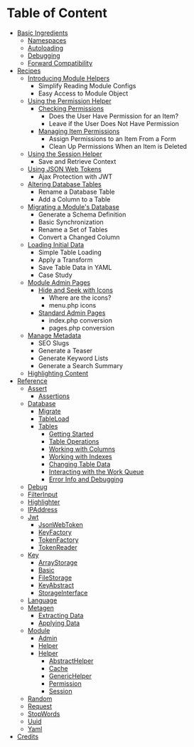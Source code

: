 # Table of Content

* [Basic Ingredients](book/ingredients/)
  * [Namespaces](book/ingredients/namespaces.md)
  * [Autoloading](book/ingredients/autoloader.md)
  * [Debugging](book/ingredients/debugging.md)
  * [Forward Compatibility](book/ingredients/compatibility.md)
* [Recipes](book/recipes/)
  * [Introducing Module Helpers](book/recipes/modhelper.md)
    * Simplify Reading Module Configs
    * Easy Access to Module Object
  * [Using the Permission Helper](book/recipes/permission.md)
    * [Checking Permissions](book/recipes/perm-check.md)
      * Does the User Have Permission for an Item?
      * Leave if the User Does Not Have Permission
    * [Managing Item Permissions](book/recipes/perm-form.md)
      * Assign Permissions to an Item From a Form
      * Clean Up Permissions When an Item is Deleted
  * [Using the Session Helper](book/recipes/session.md)
    * Save and Retrieve Context
  * [Using JSON Web Tokens](book/recipes/jsonwebtokens.md)
    * Ajax Protection with JWT
  * [Altering Database Tables](book/recipes/dbtables.md)
    * Rename a Database Table
    * Add a Column to a Table
  * [Migrating a Module's Database](book/recipes/migrations.md)
    * Generate a Schema Definition
    * Basic Synchronization
    * Rename a Set of Tables
    * Convert a Changed Column
  * [Loading Initial Data](book/recipes/loaddata.md)
    * Simple Table Loading
    * Apply a Transform
    * Save Table Data in YAML
    * Case Study
  * [Module Admin Pages](book/recipes/modadmin.md)
    * [Hide and Seek with Icons](book/recipes/modadm-icons.md)
      * Where are the icons?
      * menu.php icons
    * [Standard Admin Pages](book/recipes/modadm-pages.md)
      * index.php conversion
      * pages.php conversion
  * [Manage Metadata](book/recipes/metagen.md)
    * SEO Slugs
    * Generate a Teaser
    * Generate Keyword Lists
    * Generate a Search Summary
  * [Highlighting Content](book/recipes/highlight.md)
* [Reference](book/reference.md)
  * [Assert](book/assert/)
    * [Assertions](book/assert/assert.md)
  * [Database](book/database/)
    * [Migrate](book/database/migrate.md)
    * [TableLoad](book/database/tableload.md)
    * [Tables](book/database/tables.md)
      * [Getting Started](book/database/tables-start.md)
      * [Table Operations](book/database/tables-tableops.md)
      * [Working with Columns](book/database/tables-columns.md)
      * [Working with Indexes](book/database/tables-indexes.md)
      * [Changing Table Data](book/database/tables-data.md)
      * [Interacting with the Work Queue](book/database/tables-queue.md)
      * [Error Info and Debugging](book/database/tables-errors.md)
  * [Debug](book/debug.md)
  * [FilterInput](book/filterinput.md)
  * [Highlighter](book/highlighter.md)
  * [IPAddress](book/ipaddress.md)
  * [Jwt](book/jwt/)
    * [JsonWebToken](book/jwt/jsonwebtoken.md)
    * [KeyFactory](book/jwt/keyfactory.md)
    * [TokenFactory](book/jwt/tokenfactory.md)
    * [TokenReader](book/jwt/tokenreader.md)
  * [Key](book/key/)
    * [ArrayStorage](book/key/arraystorage.md)
    * [Basic](book/key/basic.md)
    * [FileStorage](book/key/filestorage.md)
    * [KeyAbstract](book/key/keyabstract.md)
    * [StorageInterface](book/key/storageinterface.md)
  * [Language](book/language.md)
  * [Metagen](book/metagen/)
    * [Extracting Data](book/metagen/generating.md)
    * [Applying Data](book/metagen/applying.md)
  * [Module](book/module/)
    * [Admin](book/module/admin.md)
    * [Helper](book/module/helper.md)
    * [Helper](book/module/helper-ns.md)
      * [AbstractHelper](book/module/abstracthelper.md)
      * [Cache](book/module/cache.md)
      * [GenericHelper](book/module/generichelper.md)
      * [Permission](book/module/permission.md)
      * [Session](book/module/session.md)
  * [Random](book/random.md)
  * [Request](book/request.md)
  * [StopWords](book/stopwords.md)
  * [Uuid](book/uuid.md)
  * [Yaml](book/yaml.md)
* [Credits](book/credits.md)


